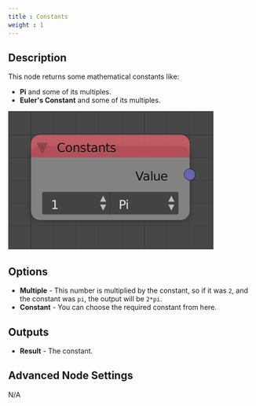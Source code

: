 ```yaml
---
title : Constants
weight : 1
---
```


## Description

This node returns some mathematical constants like:

- **Pi** and some of its multiples.
- **Euler's Constant** and some of its multiples.

![image](constants_node.png)

## Options

- **Multiple** - This number is multiplied by the constant, so if it
    was `2`, and the constant was `pi`, the output will be `2*pi`.
- **Constant** - You can choose the required constant from here.

## Outputs

- **Result** - The constant.

## Advanced Node Settings

N/A
